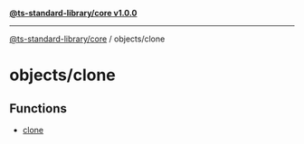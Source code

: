 [**@ts-standard-library/core v1.0.0**](../../README.md)

***

[@ts-standard-library/core](../../modules.md) / objects/clone

# objects/clone

## Functions

- [clone](functions/clone.md)
